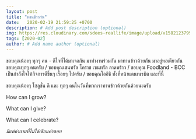 ```yaml
---
layout: post
title: "ทานข้าวกัน"
date:   2020-02-19 21:59:25 +0700
description: # Add post description (optional)
img: https://res.cloudinary.com/sdees-reallife/image/upload/v1582123799/Screenshot_20200219_060947.png # Add image post (optional)
tags: [2020-02]
author: # Add name author (optional)
---
```

ขอบคุณน้องๆ ทุกๆ คน - ดีใจที่ได้มาเจอกัน มาทำงานร่วมกัน มาทานข้าวด้วยกัน มาอยู่หอเดียวกัน ขอบคุณทุกๆ คนครับ / ขอบคุณเซนทรัล โคราช เซนทรัล ลาดพร้าว / ขอบคุณ Foodland - BCC เป็นกำลังใจให้กิจการดีขึ้นๆ เรื่อยๆ ไปครับ / ขอบคุณโออิชิ ทั้งที่หน้าแดนเนรมิต และที่นี่

ขอบคุณน้องๆ โซลูชั่น ดี และ ทุกๆ คนในวันที่พวกเราทานข้าวด้วยกันด้วยนะครับ

<i class="fa fa-child" style="color:plum"></i>

How can I grow?

What can I give?

What can I celebrate?

*มีแต่คำถามที่ไม่ได้เขียนคำตอบ*
